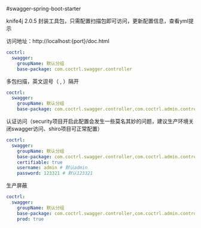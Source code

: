 #swagger-spring-boot-starter

knife4j 2.0.5 封装工具包，只需配置扫描包即可访问，更新配置信息，查看yml提示

访问地址：http://localhost:{port}/doc.html

```yaml
coctrl:
  swagger:
    groupName: 默认分组
    base-package: com.coctrl.swagger.controller
```

多包扫描，英文逗号（ , ）隔开

```yaml
coctrl:
  swagger:
    groupName: 默认分组
    base-package: com.coctrl.swagger.controller,com.coctrl.admin.controller
```

认证访问（security项目开启此配置会发生一些莫名其妙的问题，建议生产环境关闭swagger访问、shiro项目可正常配置）

```yaml
coctrl:
  swagger:
    groupName: 默认分组
    base-package: com.coctrl.swagger.controller,com.coctrl.admin.controller
    certifiable: true
    username: admin # 默认admin
    password: 123321 # 默认123321
```

生产屏蔽

```yaml
coctrl:
  swagger:
    groupName: 默认分组
    base-package: com.coctrl.swagger.controller,com.coctrl.admin.controller
    prod: true
```